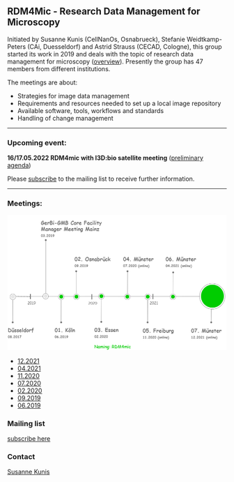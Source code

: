 ## RDM4Mic - Research Data Management for Microscopy

Initiated by Susanne Kunis (CellNanOs, Osnabrueck), Stefanie Weidtkamp-Peters (CAi, Duesseldorf) and Astrid Strauss (CECAD, Cologne), this group started its work in 2019 and deals with the topic of research data management for microscopy ([overview](https://github.com/German-BioImaging/RDM4mic/blob/master/presentations/Rdm4mic_landscape_elmi2021.pdf)). Presently the group has 47 members from different institutions.

The meetings are about:

- Strategies for image data management
- Requirements and resources needed to set up a local image repository
- Available software, tools, workflows and standards
- Handling of change management

---
### Upcoming event:

**16/17.05.2022 RDM4mic with I3D:bio satellite meeting** ([preliminary agenda](https://github.com/German-BioImaging/RDM4mic/blob/master/meetings/2022-05/2022-05_agenda.md))

Please [subscribe](https://www.listserv.dfn.de/sympa/info/rdm4mic) to the mailing list to receive further information.

---

### Meetings:


 <img src="./assets/RDM4mic_meetings.png" width="800">


- [12.2021](https://github.com/German-BioImaging/RDM4mic/blob/master/meetings/2021-12)
- [04.2021](https://github.com/German-BioImaging/RDM4mic/tree/master/meetings/2021-04)
- [11.2020](https://github.com/German-BioImaging/RDM4mic/tree/master/meetings/2020-11)
- [07.2020](https://github.com/German-BioImaging/RDM4mic/tree/master/meetings/2020-07)
- [02.2020](https://github.com/German-BioImaging/RDM4mic/tree/master/meetings/2020-02)
- [09.2019](https://github.com/German-BioImaging/RDM4mic/tree/master/meetings/2019-09)
- [06.2019](https://github.com/German-BioImaging/RDM4mic/tree/master/meetings/2019-06)


### Mailing list
[subscribe here](https://www.listserv.dfn.de/sympa/info/rdm4mic)

### Contact
[Susanne Kunis](<sukunis@uos.de>)
